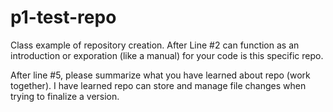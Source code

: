 # p1-test-repo
Class example of repository creation.
After Line #2 can function as an introduction or exporation (like a manual) for your code is this specific repo.

After line #5, please summarize what you have learned about repo (work together).
I have learned repo can store and manage file changes when trying to finalize a version.
